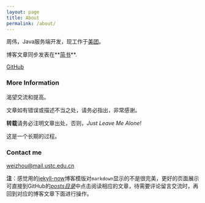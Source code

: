 ```yaml
---
layout: page
title: About
permalink: /about/
---
```


周伟，Java服务端开发，现工作于[美团](http://www.meituan.com)。

博客文章同步发表在**[简书](http://www.jianshu.com/u/587f958d5ba0)**.

[GitHub](https://github.com/lfckop/)

### More Information

渴望交流和提高。

文章如有错误或描述不当之处，请务必指出，非常感谢。

**转载**请务必注明文章出处，否则，*Just Leave Me Alone!*

这是一个长期的过程。

### Contact me

[weizhou@mail.ustc.edu.cn](mailto:weizhou@mail.ustc.edu.cn)


**注**：感觉用的[jekyll-now](https://github.com/barryclark/jekyll-now)博客模版对`markdown`显示的不是很完美，更好的页面展示可直接到GitHub的[*posts目录*](https://github.com/lfckop/lfckop.github.io/tree/master/_posts)中点击阅读相应的文章，待需要评论留言交流时，再回到对应的博客文章下面进行操作。
